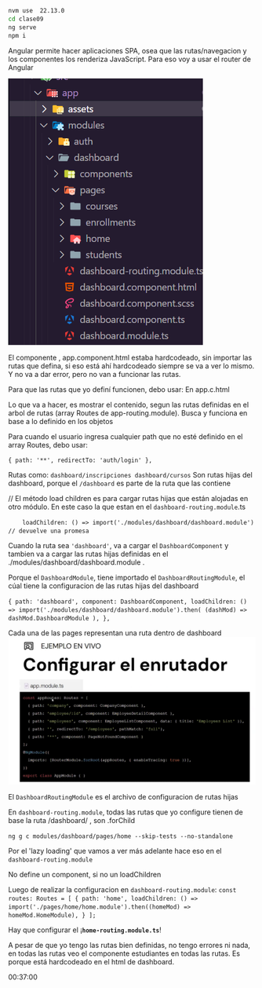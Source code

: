 ```bash
nvm use  22.13.0
cd clase09
ng serve
npm i
```

Angular permite hacer aplicaciones SPA, osea que las rutas/navegacion y los componentes los renderiza JavaScript. Para eso voy a usar el router de Angular

![alt text](./clase09/src/app/assets/imagee.png)

El componente <app-dashboard /> , app.component.html estaba hardcodeado, sin importar las rutas que defina, si eso está ahí hardcodeado siempre se va a ver lo mismo. Y no va a dar error, pero no van a funcionar las rutas.

Para que las rutas que yo definí funcionen, debo usar:
<router-outlet/>
En app.c.html

Lo que va a hacer, es mostrar el contenido, segun las rutas definidas en el arbol de rutas (array Routes de app-routing.module). Busca y funciona en base a lo definido en los objetos

Para cuando el usuario ingresa cualquier path que no esté definido en el array Routes, debo usar:

```html
{ path: '**', redirectTo: 'auth/login' },
```

Rutas como:
`dashboard/inscripciones
dashboard/cursos`
Son rutas hijas del dashboard, porque el `/dashboard` es parte de la ruta que las contiene

// El método load children es para cargar rutas hijas que están alojadas en otro módulo. En este caso la que estan en el `dashboard-routing.module`.ts

`    loadChildren: () => import('./modules/dashboard/dashboard.module') // devuelve una promesa`

Cuando la ruta sea `'dashboard'`, va a cargar el `DashboardComponent` y tambien va a cargar las rutas hijas definidas en el ./modules/dashboard/dashboard.module .

Porque el `DashboardModule`, tiene importado el `DashboardRoutingModule`, el cúal tiene la configuracion de las rutas hijas del dashboard

`{
path: 'dashboard',
component: DashboardComponent,
loadChildren: () =>
import('./modules/dashboard/dashboard.module').then(
(dashMod) => dashMod.DashboardModule
),
},`

Cada una de las pages representan una ruta dentro de dashboard
![alt text](clase09/src/app/assets/image.png)

El `DashboardRoutingModule` es el archivo de configuracion de rutas hijas 

En `dashboard-routing.module`, todas las rutas que yo configure tienen de base la ruta /dashboard/ , son .forChild

`ng g c modules/dashboard/pages/home --skip-tests --no-standalone`

Por el 'lazy loading'   que vamos a ver más adelante hace eso en el `dashboard-routing.module`

No define un component, si no un loadChildren

Luego de realizar la configuracion en `dashboard-routing.module`:
`const routes: Routes = [
  {
    path: 'home',
    loadChildren: () => import('./pages/home/home.module').then((homeMod) => homeMod.HomeModule),
  }
];`

Hay que configurar el ¡**`home-routing.module.ts`**!

A pesar de que yo tengo las rutas bien definidas, no tengo errores ni nada, en todas las rutas veo el componente estudiantes en todas las rutas.
Es porque está hardcodeado en el html de dashboard.



00:37:00